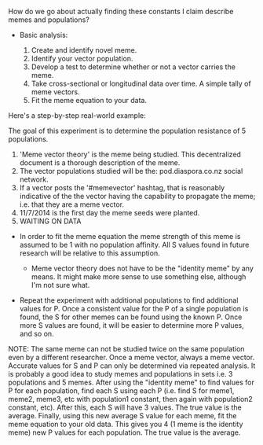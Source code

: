 How do we go about actually finding these constants I claim describe memes and populations?

- Basic analysis:

  1. Create and identify novel meme.
  2. Identify your vector population.
  3. Develop a test to determine whether or not a vector carries the meme.
  4. Take cross-sectional or longitudinal data over time. A simple tally of meme vectors.
  5. Fit the meme equation to your data.

Here's a step-by-step real-world example:

The goal of this experiment is to determine the population resistance of 5 populations.

  1. 'Meme vector theory' is the meme being studied. This decentralized document is a thorough description of the meme.
  2. The vector populations studied will be the: pod.diaspora.co.nz social network.
  3. If a vector posts the '#memevector' hashtag, that is reasonably indicative of the the vector having the capability to propagate the meme; i.e. that they are a meme vector.
  4. 11/7/2014 is the first day the meme seeds were planted.
  5. WAITING ON DATA
 
- In order to fit the meme equation the meme strength of this meme is assumed to be 1 with no population affinity. All S values found in future research will be relative to this assumption.

  - Meme vector theory does not have to be the "identity meme" by any means. It might make more sense to use something else, although I'm not sure what.

- Repeat the experiment with additional populations to find additional values for P. Once a consistent value for the P of a single population is found, the S for other memes can be found using the known P. Once more S values are found, it will be easier to determine more P values, and so on.

NOTE: The same meme can not be studied twice on the same population even by a different researcher. Once a meme vector, always a meme vector. Accurate values for S and P can only be determined via repeated analysis. It is probably a good idea to study memes and populations in sets i.e. 3 populations and 5 memes. After using the "identity meme" to find values for P for each population, find each S using each P (i.e. find S for meme1, meme2, meme3, etc with population1 constant, then again with population2 constant, etc). After this, each S will have 3 values. The true value is the average. Finally, using this new average S value for each meme, fit the meme equation to your old data. This gives you 4 (1 meme is the identity meme) new P values for each population. The true value is the average.
